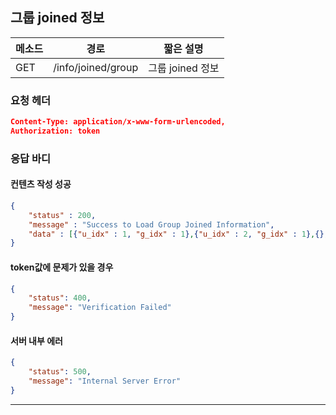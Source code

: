 ## 그룹 joined 정보

| 메소드 | 경로               | 짧은 설명        |
| ------ | ------------------ | ---------------- |
| GET    | /info/joined/group | 그룹 joined 정보 |

### 요청 헤더

```json
Content-Type: application/x-www-form-urlencoded,
Authorization: token
```

### 응답 바디

#### 컨텐츠 작성 성공

```json
{
    "status" : 200,
    "message" : "Success to Load Group Joined Information",
  	"data" : [{"u_idx" : 1, "g_idx" : 1},{"u_idx" : 2, "g_idx" : 1},{},{}]
}
```

#### token값에 문제가 있을 경우

```json
{
    "status": 400,
    "message": "Verification Failed"
}
```

#### 서버 내부 에러

```json
{
    "status": 500,
    "message": "Internal Server Error"
}
```
------